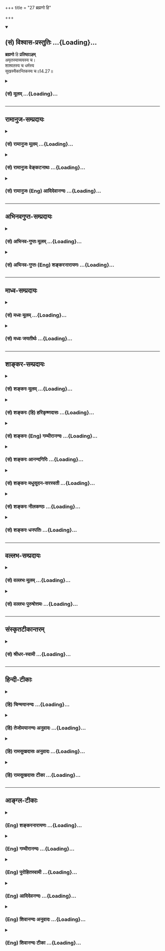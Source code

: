 +++
title = "27 ब्रह्मणो हि"

+++
<div class="js_include" newlevelforh1="2" title="(सं) विश्वास-प्रस्तुतिः" unfilled url="/mahAbhAratam/vyAsaH/shlokashaH/06-bhIShma-parva/03-bhagavad-gItA-parva/saMskRtam/vishvAsa-prastutiH/14_guNa-traya-vibhAga-y/27_brahmaNo_hi.md">
<details open><summary><h2>(सं) विश्वास-प्रस्तुतिः ...{Loading}...</h2></summary>

**ब्रह्मणो** हि **प्रतिष्ठाऽहम्**  
अमृतस्याव्ययस्य च।  
शाश्वतस्य च धर्मस्य  
सुखस्यैकान्तिकस्य च॥14.27॥
</details>
</div>
<div class="js_include collapsed" newlevelforh1="3" title="(सं) मूलम्" unfilled url="/mahAbhAratam/vyAsaH/shlokashaH/06-bhIShma-parva/03-bhagavad-gItA-parva/saMskRtam/mUlam/14_guNa-traya-vibhAga-y/27_brahmaNo_hi.md">
<details><summary><h3>(सं) मूलम् ...{Loading}...</h3></summary>

ब्रह्मणो हि प्रतिष्ठाऽहममृतस्याव्ययस्य च।  
शाश्वतस्य च धर्मस्य सुखस्यैकान्तिकस्य च।।14.27।।
</details>
</div>


_________________
## रामानुज-सम्प्रदायः
<div class="js_include collapsed" newlevelforh1="3" title="(सं) रामानुजः मूलम्" unfilled url="/mahAbhAratam/vyAsaH/shlokashaH/06-bhIShma-parva/03-bhagavad-gItA-parva/saMskRtam/rAmAnujaH/mUlam/14_guNa-traya-vibhAga-y/27_brahmaNo_hi.md">
<details><summary><h3>(सं) रामानुजः मूलम् ...{Loading}...</h3></summary>

।।14.27।।**हि** शब्दो हेतौ यस्माद् **अहम्** अव्यभिचारिभक्तियोगेन सेवितः
**अमृतस्य अव्ययस्य च ब्रह्मणः** **प्रतिष्ठा;** तथा **शाश्वतस्य च
धर्मस्य** अतिशयितनित्यैश्वर्यस्य **ऐकान्तिकस्य सुखस्य च**वासुदेवः सर्वम्
(गीता 8।।9) इत्यादिना निर्दिष्टस्य ज्ञानिनः प्राप्यस्य सुखस्य
इत्यर्थः।। यद्यपि शाश्वतधर्मशब्दः प्रापकवचनः; तथापि पूर्वोत्तरयोः
प्राप्यरूपत्वेन तत्साहचर्याद् अयम् अपि प्राप्यलक्षकः।।  
  
एतद् उक्तं भवति पूर्वत्रदैवी ह्येषा गुणमयी मम माया दुरत्यया।। मामेव ये
प्रपद्यन्ते (गीता 7।।14) इत्यारभ्य गुणात्ययस्य
तत्पूर्वकाक्षरैश्वर्यभगवत्प्राप्तीनां च भगवत्प्रपत्त्येकोपायतायाः
प्रतिपादितत्वात् तदेकान्तभगवत्प्रपत्त्येकोपायो गुणात्ययः
तत्पूर्वकब्रह्मभावः च इति।

</details>
</div>
<div class="js_include collapsed" newlevelforh1="3" title="(सं) रामानुजः वेङ्कटनाथः" unfilled url="/mahAbhAratam/vyAsaH/shlokashaH/06-bhIShma-parva/03-bhagavad-gItA-parva/saMskRtam/rAmAnujaH/venkaTanAthaH/14_guNa-traya-vibhAga-y/27_brahmaNo_hi.md">
<details><summary><h3>(सं) रामानुजः वेङ्कटनाथः ...{Loading}...</h3></summary>

  
  
।।14.27।। एवमपवर्गप्रदानप्रसङ्गे शारीरके यथाफलमत उपपत्तेः
\[ब्र.सू.3।2।38\] इति सामान्यतः सकलफलप्रदत्वं
फलस्यानन्याधीनत्वख्यापनायोपपादितं; तथात्रापि
मध्यमषट्कप्रपञ्चितफलत्रयप्रदातृत्वं
प्रकृतहेतुत्वस्थापनार्थतयाऽनन्तरश्लोकेनोच्यत इत्यभिप्रायेणाहहिशब्दो
हेताविति। नात्र ब्रह्मशब्दः साक्षात्परब्रह्मविषयः;अहं ब्रह्मणः प्रतिष्ठा
इति वैयधिकरण्यादिविरोधात् न च भोक्तृभोग्यनियन्तृरूपेण त्र्यंशस्य ब्रह्मण
ईश्वरांशः पृथुत्वात् प्रतिष्ठेति वाच्यम्; ईश्वरस्यैव ब्रह्मत्वस्थापनात्
नच निर्विकल्पकं रूपं विकल्पितस्य ब्रह्मणः प्रतिष्ठेति वा; प्रत्यगात्मा
परमात्मनः प्रतिष्ठेति वा वाच्यं; श्रुत्यादिवैपरीत्यात्;
तन्मतनिर्मूलनाच्च नापि मूलप्रकृत्यादिविषयः; प्रस्तुतहेतुत्वायोगात्
अतोब्रह्मभूयाय कल्पते \[14।26\] इति जीवस्य फलदशाभावित्वेन निर्दिष्टं
रूपमिह ब्रह्मशब्देनोपचर्यते तादृशस्य रूपस्याहं प्रतिष्ठा।  
  
किमुक्तं भवति मुमुक्षोः परब्रह्मसमानपरिशुद्धस्वरूपप्राप्तौ
शास्त्रोदितेषु सिद्धेषु साद्ध्येषु च पदार्थेषु कः प्रधानहेतुः इति
विमर्शे अहमेव विमर्शविश्रान्तिभूमिरिति। यद्वा प्रतिष्ठाशब्द आधारवाची;
तच्चाधारत्वं एतस्य वा अक्षरस्य प्रशासने गार्गि सूर्याचन्द्रमसौ विधृतौ
तिष्ठतः \[बृ.उ.2।8।9\] इति श्रुत्यनुसारेण नियमनगर्भमितिसा च प्रशासनात्
\[ब्र.सू.1।3।11\] इति सूत्रेणोक्तम्। अतः शुद्धात्मस्वरूपस्यापि
मदेकनिर्वाह्यत्वात् प्रस्तुतं ब्रह्मभूयं मद्भजनैकलभ्यमित्यर्थः।
शाश्वतधर्मशब्देन तत्फललक्षणामाहअतिशयितनित्यैश्वर्यस्येति।
इन्द्रप्रजापतिप्रभृतिभोगापेक्षयाऽतिशयितत्वम्। नित्यत्वं
ह्यतिचिरकालवर्तित्वमात्रमापेक्षिकमिह मन्तव्यम्। वासुदेव
इत्यादि। अयमभिप्रायः -- एकान्तिलभ्यं
सुखमिहैकान्तिसम्बन्धादैकान्तिकमुच्यते -- इति। निर्दिष्टस्येति।
ज्ञानिविशेषणम्। एवमपवर्गेऽप्यैकान्तिकसुखवचनात्पाषाणकल्पादिपक्षाः
परिक्षीणाः। न चइच्छा द्वेषः सुखं दुःखम् \[13।7\] इति गणनात्सुखं सर्वं
क्षेत्रकार्यमिति भ्रमितव्यं;रसं ह्येवायं लब्ध्वानन्दीभवति \[तै.उ.2।7।1\]
इत्यन्यादृशसुखाभिधानात्। अतएव अशरीरं वाव सन्तं न प्रियाप्रिये स्पृशतः
\[छा.उ.8।12।1\] इति श्रुतिरपि दुःखसहचारिसुखनिषेधपरेति मन्तव्यम्।  
  
ननु शाश्वतधर्मशब्देनातिशयितैश्वर्यलक्षणा न युक्ता;
मुख्यार्थबाधाद्यभावात्नारायणः शाश्वतधर्मगोप्ता \[म.भा.12।335।5\]
इत्यादिषु च प्रसिद्धः कार्तयुगधर्मोऽत्र शाश्वतविशेषणेन प्रतीयते तस्य
प्रलयादिषु पाषण्डाद्युपप्लवेषुयदा यदा \[4।7\] इति क्रमेण
परिपालनात्तदेकप्रतिष्ठत्वं च सर्वत्र प्रसिद्धम् तत्राह --
यद्यपीति। ब्रह्मणो हि इत्यस्य प्राप्यरूपत्वमुपपादितम्। सुखस्यैकान्तिकस्य
इत्यस्य तु साक्षाद्भगवदनुभवसुखपरत्वं स्पष्टम्।
अल्पत्वादिदूषितात्मानुभवैश्वर्यसुखव्यवच्छेदाय ह्यैकान्तिकशब्दः।
तदुभयमध्यपाठादग्र्यप्रायन्यायेन प्रागुक्तमैश्वर्यमिह विवक्षितमिति
तत्साधनवाचिना तल्लक्षणा युक्ता। अतएवानेन कार्तयुगधर्मोऽपि न विवक्षितः।
ऐकान्तिकसुखसाधनत्वेन तु पृथक्सोऽनुसन्धातव्य इति।
नन्विहाप्रस्तुतैश्वर्यादिप्रसङ्गः किमर्थः नचान्यदुपक्रम्यान्यन्निगमयितुं
युक्तम्; कथं च तत्प्रतिष्ठारूपत्वस्य प्रकृतहेतुत्वं सिद्धस्य च हेतुभावः
क्व तत्सिद्धिः कथं च गुणात्ययमन्तरेणाव्यभिचरितभगवद्भक्तियोगः तेनैव
तदत्ययेऽन्योन्याश्रयणमित्यादिशङ्कायामाह -- एतदुक्तमिति।
प्रागुक्तसर्वपुरुषार्थस्वाधीनताप्रत्यभिज्ञापनस्य प्रस्तुतस्य
गुणात्ययपूर्वकब्रह्मभूयस्वाधीनतास्थापनं प्रयोजनम्।
अव्यभिचरितभक्तियोगशब्दोऽत्र भक्त्यङ्गभूतं प्रपदनं क्रोडीकरोतीति
पूर्वोत्तरैकार्थ्यमिति भावः।  
  
इति श्रीकवितार्किकसिंहस्य सर्वतन्त्रस्वतन्त्रस्य श्रीमद्वेङ्कटनाथस्य
वेदान्ताचार्यस्य कृतिषु श्रीमद्भगवद्रामानुजप्रणीतश्रीमद्गीताभाष्यटीकायां
तात्पर्यचन्द्रिकायां चतुर्दशोऽध्यायः।।14।। ,

</details>
</div>
<div class="js_include collapsed" newlevelforh1="3" title="(सं) रामानुजः (Eng) आदिदेवानन्दः" unfilled url="/mahAbhAratam/vyAsaH/shlokashaH/06-bhIShma-parva/03-bhagavad-gItA-parva/saMskRtam/rAmAnujaH/english/AdidevAnandaH/14_guNa-traya-vibhAga-y/27_brahmaNo_hi.md">
<details><summary><h3>(सं) रामानुजः (Eng) आदिदेवानन्दः ...{Loading}...</h3></summary>

14.27 The term 'hi' (for) denotes cause. I, who am to be served by unswerving Bhakti Yoga, am 'the ground of the individual self, immortal and immutable, and also of eternal Dharma,' namely, surpassing eternal prosperity and also perfect felicity, i.e., of the felicity attained by the Jnanin stated in texts such as 'Realising that Vasudeva is all'
(7.19). I, being of such nature, devotion to Me helps the Jiva to transcend the Gunas. Although the expression 'eternal Dharma' is indicative of the conduct to be observed, in the given context, it means the goal to be attained; for, what follows and what precedes it, denote the goal and not conduct. The purport is this: It has been stated that seeking refuge with the Lord is the only means for transcending the Gunas and the attainment of self-realisation, prosperity and the Supreme Being in the earlier text beginning with, 'For this divine Maya of Mine consisting of the three Gunas is hard to break through, except for those who take refuge in Me alone ৷৷.' (7.14). Thus, seeking surrender to the Lord with one-pointed mind is the only means for transcending the Gunas and for the attainment of the state of brahman through that. \[Here Prapatti, surrender to the Lord, is mentioned as a limb of unswerving Bhakti Yoga according to some interpreters. This is however a disputable point, as some maintain that Prapatti is in itself an independent path\].

</details>
</div>


_________________
## अभिनवगुप्त-सम्प्रदायः
<div class="js_include collapsed" newlevelforh1="3" title="(सं) अभिनव-गुप्तः मूलम्" unfilled url="/mahAbhAratam/vyAsaH/shlokashaH/06-bhIShma-parva/03-bhagavad-gItA-parva/saMskRtam/abhinava-guptaH/mUlam/14_guNa-traya-vibhAga-y/27_brahmaNo_hi.md">
<details><summary><h3>(सं) अभिनव-गुप्तः मूलम् ...{Loading}...</h3></summary>

।।14.27।। ब्रह्मण इति। अहमेव हि ब्रह्मणः प्रतिष्ठा। मयि सेव्यमाने ब्रह्म
भवति अन्यथा जडरूपतया ब्रह्म,उपास्यमानं मोक्षमपि सौषुप्तादविशिष्टमेव
प्रापयेत् इति।  
  

</details>
</div>
<div class="js_include collapsed" newlevelforh1="3" title="(सं) अभिनव-गुप्तः (Eng) शङ्करनारायणः" unfilled url="/mahAbhAratam/vyAsaH/shlokashaH/06-bhIShma-parva/03-bhagavad-gItA-parva/saMskRtam/abhinava-guptaH/english/shankaranArAyaNaH/14_guNa-traya-vibhAga-y/27_brahmaNo_hi.md">
<details><summary><h3>(सं) अभिनव-गुप्तः (Eng) शङ्करनारायणः ...{Loading}...</h3></summary>

14.27 Brahmanah etc. It is 'I' who is the support of the Brhaman.
\[For\], one becomes the \[very\] Brahman, if 'I' is served \[by him\].
Otherwise if the Brahman is contemplated on - because Its nature is like
that of the insentient (i.e., simply a being)-then it leads him (the
seeker) to an emancipation which would simply be undistinguished from
the deep sleep stage.

</details>
</div>


_________________
## माध्व-सम्प्रदायः
<div class="js_include collapsed" newlevelforh1="3" title="(सं) मध्वः मूलम्" unfilled url="/mahAbhAratam/vyAsaH/shlokashaH/06-bhIShma-parva/03-bhagavad-gItA-parva/saMskRtam/madhvaH/mUlam/14_guNa-traya-vibhAga-y/27_brahmaNo_hi.md">
<details><summary><h3>(सं) मध्वः मूलम् ...{Loading}...</h3></summary>

।।14.27।। ब्रह्मण इति। ब्रह्मणो मायायाः।

</details>
</div>
<div class="js_include collapsed" newlevelforh1="3" title="(सं) मध्वः जयतीर्थः" unfilled url="/mahAbhAratam/vyAsaH/shlokashaH/06-bhIShma-parva/03-bhagavad-gItA-parva/saMskRtam/madhvaH/jayatIrthaH/14_guNa-traya-vibhAga-y/27_brahmaNo_hi.md">
<details><summary><h3>(सं) मध्वः जयतीर्थः ...{Loading}...</h3></summary>

।।14.27।। ब्रह्मणो हि इत्येतत्परब्रह्मणो हि इति व्याचक्षते (शां.) तदसत्;
प्रतिष्ठाऽहमिति वचनात्। उपचारोऽसाविति चेत्; न मुख्ये सम्भवति
तदुपादानायोगादिति भावेनाह -- **ब्रह्मण** इति। मायेति प्रकृता
महालक्ष्मीः।

</details>
</div>


_________________
## शाङ्कर-सम्प्रदायः
<div class="js_include collapsed" newlevelforh1="3" title="(सं) शङ्करः मूलम्" unfilled url="/mahAbhAratam/vyAsaH/shlokashaH/06-bhIShma-parva/03-bhagavad-gItA-parva/saMskRtam/shankaraH/mUlam/14_guNa-traya-vibhAga-y/27_brahmaNo_hi.md">
<details><summary><h3>(सं) शङ्करः मूलम् ...{Loading}...</h3></summary>

।।14.27।। --,**ब्रह्मणः** परमात्मनः हि यस्मात् **प्रतिष्ठा अहं**
प्रतितिष्ठति अस्मिन् इति प्रतिष्ठा अहं प्रत्यगात्मा। कीदृशस्य ब्रह्मणः
**अमृतस्य**,अविनाशिनः **अव्ययस्य** अविकारिणः **शाश्वतस्य च** नित्यस्य
**धर्मस्य** धर्मज्ञानस्य ज्ञानयोगधर्मप्राप्यस्य **सुखस्य** आनन्दरूपस्य
**ऐकान्तिकस्य** अव्यभिचारिणः अमृतादिस्वभावस्य परमानन्दरूपस्य परमात्मनः
प्रत्यगात्मा प्रतिष्ठा; सम्यग्ज्ञानेन परमात्मतया निश्चीयते। तदेतत्
ब्रह्मभूयाय कल्पते (गीता 14।26) इति उक्तम्। यया च ईश्वरशक्त्या
भक्तानुग्रहादिप्रयोजनाय ब्रह्म प्रतिष्ठते प्रवर्तते; सा शक्तिः ब्रह्मैव
अहम्; शक्तिशक्तिमतोः अनन्यत्वात् इत्यभिप्रायः। अथवा;
ब्रह्मशब्दवाच्यत्वात् सविकल्पकं ब्रह्म। तस्य ब्रह्मणो निर्विकल्पकः अहमेव
नान्यः प्रतिष्ठा आश्रयः। किंविशिष्टस्य अमृतस्य अमरणधर्मकस्य अव्ययस्य
व्ययरहितस्य। किं च; शाश्वतस्य च नित्यस्य धर्मस्य ज्ञाननिष्ठालक्षणस्य
सुखस्य तज्जनितस्य ऐकान्तिकस्य एकान्तनियतस्य च; प्रतिष्ठा अहम् इति
वर्तते।। इति श्रीमत्परमहंसपरिव्राजकाचार्यस्य
श्रीगोविन्दभगवत्पूज्यपादशिष्यस्य,श्रीमच्छंकरभगवतः कृतौ
श्रीमद्भगवद्गीताभाष्ये  
  
चतुर्दशोऽध्यायः।।

</details>
</div>
<div class="js_include collapsed" newlevelforh1="3" title="(सं) शङ्करः (हि) हरिकृष्णदासः" unfilled url="/mahAbhAratam/vyAsaH/shlokashaH/06-bhIShma-parva/03-bhagavad-gItA-parva/saMskRtam/shankaraH/hindI/harikRShNadAsaH/14_guNa-traya-vibhAga-y/27_brahmaNo_hi.md">
<details><summary><h3>(सं) शङ्करः (हि) हरिकृष्णदासः ...{Loading}...</h3></summary>

।।14.27।। ऐसा क्यों होता है सो बतलाते हैं --, क्योंकि ब्रह्म --
परमात्माकी प्रतिष्ठा मैं हूँ। जिसमें प्रतिष्ठित हो वह प्रतिष्ठा है; इस
व्युत्पत्तिके अनुसार मैं अन्तरात्मा ( ब्रह्मकी ) प्रतिष्ठा हूँ। कैसे
ब्रह्मकी ( सो कहते हैं -- ) जो अमृत -- अविनाशी; अव्यय -- निर्विकार;
शाश्वत -- नित्य; धर्मस्वरूप -- ज्ञानयोगरूप धर्मद्वारा प्राप्तव्य और
ऐकान्तिक सुखस्वरूप अर्थात् व्यभिचाररहित आनन्दमय है उस ब्रह्मकी मैं
प्रतिष्ठा हूँ। अमृत आदि स्वभाववाले परमात्माकी प्रतिष्ठा अन्तरात्मा ही है
क्योंकि यथार्थ ज्ञानसे वही परमात्मारूपसे निश्चित होता है। यही बात
ब्रह्मभूयाय कल्पते इस पदसे कही गयी है। अभिप्राय यह है कि जिस ईश्वरीय
शक्तिसे भक्तोंपर अनुग्रह आदि करनेके लिये ब्रह्म प्रवर्तित होता है; वह
शक्ति; मैं ब्रह्म ही हूँ क्योंकि शक्ति और शक्तिमान्में भेद नहीं होता।
अथवा ( ऐसा समझना चाहिये कि ) ब्रह्मशब्दका वाच्य होनेके कारण यहाँ सगुण
ब्रह्मका ग्रहण है; उस सगुण ब्रह्मका मैं निर्विकल्प -- निर्गुण ब्रह्म ही
प्रतिष्ठा -- आश्रय हूँ; दूसरा कोई नहीं। किन विशेषणोंसे युक्त सगुण
ब्रह्मका जो अमृत अर्थात् मरणधर्मसे रहित है और अविनाशी अर्थात् क्षय
होनेसे रहित है; उसका। तथा ज्ञाननिष्ठारूप शाश्वतनित्य धर्मका और उससे
होनेवाले ऐकान्तिक एकमात्र निश्चित परम आनन्दका भी; मैं ही आश्रय हूँ। अहं
प्रतिष्ठा यह पद यहाँ अनुवृत्तिसे लिया गया है।

</details>
</div>
<div class="js_include collapsed" newlevelforh1="3" title="(सं) शङ्करः (Eng) गम्भीरानन्दः" unfilled url="/mahAbhAratam/vyAsaH/shlokashaH/06-bhIShma-parva/03-bhagavad-gItA-parva/saMskRtam/shankaraH/english/gambhIrAnandaH/14_guNa-traya-vibhAga-y/27_brahmaNo_hi.md">
<details><summary><h3>(सं) शङ्करः (Eng) गम्भीरानन्दः ...{Loading}...</h3></summary>

14.27 Hi, for; aham, I, the inmost Self; am the pratistha brahmanah,
Abode-that in which something abides is pratistha-of Brahman which is
the supreme Self. Of Brahman of what kind; Amrtasya, of that which is
indestructible; avyayasya, of that which is immutable; and sasvatasya,
of that which is eternal; dharmasya, of that which is the Dharma,
realizable through the Yoga of Jnana which is called dharma (virtue);
and aikantikasya sukhasya, of that which is the absolute, unfailing
Bliss by nature. Since the inmost Self is the abode of the supreme
Self-which by nature is immortal etc.-, therefore, through perfect
Knowledge it (the former) is realized with certainty to be the supreme
Self. This has been stated in, 'he alifies for becoming Brahman'. The
purport is this: Indeed, that power of God through which Brahman sets
out, comes forth, for the purpose of favouring the devotees, etc., that
power which is Brahman Itself, am I. For, a power and the possesser of
that power are non-different. Or, brahman means the conditioned Brahman,
since It (too,) is referred to by that word. 'Of that Brahman, I Myself,
the unconditioned Brahman-and none else-am the Abode.' (The abode of
Brahman) of what alities; Of that which is immortal; of that which has
the ality of deathlessness; of that which is immutable; so also, of that
which is the eternal; which is the dharma having the characteristics of
steadfastness in Knowledge; of that which is the absolute, unestionably
certain Bliss born of that (steadfastness);-'I am the Abode' is
understood.

</details>
</div>
<div class="js_include collapsed" newlevelforh1="3" title="(सं) शङ्करः आनन्दगिरिः" unfilled url="/mahAbhAratam/vyAsaH/shlokashaH/06-bhIShma-parva/03-bhagavad-gItA-parva/saMskRtam/shankaraH/AnandagiriH/14_guNa-traya-vibhAga-y/27_brahmaNo_hi.md">
<details><summary><h3>(सं) शङ्करः आनन्दगिरिः ...{Loading}...</h3></summary>

।।14.27।। विद्वान् ब्रह्मैवेत्यत्र हेतुं पृच्छति -- **कुत इति।**
तत्रोत्तरमाह -- **उच्यत इति।** ब्रह्मशब्दस्यासति बाधके
मुख्यार्थग्रहणमभिप्रेत्याह -- **परमात्मन इति।** तं प्रति प्रत्यगात्मनो
यत्प्रतिष्ठात्वं तदुपपादयति -- **प्रतितिष्ठतीति।** यद्ब्रह्म
प्रत्यगात्मनि प्रतितिष्ठति तत्किंविशेषणमित्यपेक्षायामुक्तम् --
**अमृतस्येत्यादि।** तत्रामृतशब्देनाव्ययशब्दस्य पुनरुक्तिं परिहरति --
**अविकारिण इति।** नित्यत्वमपक्षयराहित्यं तेन पूर्वाभ्यामपौनरुक्त्यम्।
प्रसिद्धार्थस्य धर्मशब्दस्य ब्रह्मण्यनुपपत्तिमाशङ्क्याह -- **ज्ञानेति।**
अर्थेन्द्रियसंबन्धोत्थं सुखं व्यावर्तयितुमैकान्तिकस्येत्युक्तम्।
अक्षरार्थमुक्त्वा वाक्यार्थमाह -- **अमृतादीति।** प्रतिष्ठा यस्मादिति
पूर्वेण संबन्धः। तस्मात्प्रत्यगात्मा परमात्मतया निश्चीयते
सम्यग्ज्ञानेनेति योजना। अस्य श्लोकस्य पूर्वश्लोकेनैकवाक्यतामाह --
**तदेतदिति।** विवक्षितं वाक्यार्थं प्रपञ्चयति -- **ययेति।** सा
शक्तिर्ब्रह्मैवेति कथं सामानाधिकरण्यं तत्राह -- **शक्तीति।**
व्याख्यानान्तरमाह -- **अथवेति।** विशेषणानि पूर्ववदपौनरुक्त्यानि
नेतव्यानि। तदनेनाध्यायेन क्षेत्रक्षेत्रज्ञसंयोगस्य संसारकारणत्वं
पञ्चप्रश्ननिरूपणद्वारेण च सम्यग्ज्ञानस्य
सकलसंसारनिवर्तकत्वमित्येतदुपपादयता मुमुक्षोर्यत्नसाध्यं गुणैरचाल्यत्वादि
मुक्तस्यायत्नसिद्धं लक्षणमिति निर्धारितम्।  
  
इति
श्रीमत्परमहंसपरिव्राजकाचार्यश्रीमच्छुद्धानन्दपूज्यपादशिष्यानन्दगिरिकृतौचतुर्दशोऽध्यायः।।14।।

</details>
</div>
<div class="js_include collapsed" newlevelforh1="3" title="(सं) शङ्करः मधुसूदन-सरस्वती" unfilled url="/mahAbhAratam/vyAsaH/shlokashaH/06-bhIShma-parva/03-bhagavad-gItA-parva/saMskRtam/shankaraH/madhusUdana-sarasvatI/14_guNa-traya-vibhAga-y/27_brahmaNo_hi.md">
<details><summary><h3>(सं) शङ्करः मधुसूदन-सरस्वती ...{Loading}...</h3></summary>

।।14.27।। अत्र हेतुमाह -- ब्रह्मणस्तत्पदवाच्यस्य सोपाधिकस्य
जगदुत्पत्तिस्थितिलयहेतोः प्रतिष्ठा पारमार्थिकं निर्विकल्पकं
सच्चिदानन्दात्मकं निरुपाधिकं तत्पदलक्ष्यमहं निर्विकल्पको वासुदेवः
प्रतितिष्ठत्यत्रेति प्रतिष्ठा कल्पितरूपरहितमकल्पितं रूपमतो यो
मामनुपाधिकं ब्रह्म सेवते स ब्रह्मभूयाय कल्पत इति युक्तमेव। कीदृशस्य
ब्रह्मणः प्रतिष्ठाहमित्याकाङ्क्षायां विशेषणानि। अमृतस्य विनाशरहितस्य
अव्ययस्य विपरिणामरहितस्य च शाश्वतस्यापक्षयरहितस्य च धर्मस्य
ज्ञाननिष्ठालक्षणधर्मप्राप्यस्य सुखस्य परमानन्दरूपस्य। सुखस्य
विषयेन्द्रियसंयोगजत्वं वारयति -- ऐकान्तिकस्याव्यभिचारिणः सर्वस्मिन्देशे
काले च विद्यमानस्य। ऐकान्तिकसुखरूपस्येत्यर्थः। एतादृशस्य ब्रह्मणो
यस्मादहं वास्तवं स्वरूपं तस्मान्मद्भक्तः संसारान्मुच्यत इति भावः।
तथाचोक्तं ब्रह्मणा भगवन्तं श्रीकृष्णंप्रतिएकस्त्वमात्मा पुरुषः पुराणः
सत्यः स्वयंज्योतिरनन्त आद्यः। नित्योऽक्षरोजस्रसुखो निरञ्जनः पूर्णोऽद्वयो
मुक्त उपाधितोऽमृतः इति. सर्वोपाधिशून्य आत्मा ब्रह्म त्वमित्यर्थः।
शुकेनापि स्तुतिमन्तरेणैवोक्तंसर्वेषामेव वस्तूनां भावार्थो भवति स्थितः।
तस्यापि भगवान्कृष्णाः किमतद्वस्तु रूप्यताम् इति। सर्वेषामेव
कार्यवस्तूनां भावार्थः सत्तारूपः परमार्थो भवति कार्याकारेण जायमाने
सोपाधिके ब्रह्मणि स्थितः कारणसत्तातिरिक्तायाः कार्यसत्ताया अनभ्युपगमात्।
तस्यापि भवतः कारणस्य सोपाधिकस्य ब्रह्मणो भावार्थः सत्तारूपोऽर्थो
भगवान्कृष्णः सोपाधिकस्य निरुपाधिके कल्पितत्वात्; कल्पितस्य
चाधिष्ठानानतिरेकाद्भगवतः कृष्णस्य च सर्वकल्पनाधिष्ठानत्वेन
परमार्थसत्यनिरुपाधिब्रह्मरूपत्वात्। अतः किमतद्वस्तु
तस्माच्छ्रीकृष्णादन्यद्वस्तु पारमार्थिकं किं निरूप्यताम्। तदेवैकं
पारमार्थिकं नान्यत्किमपीत्यर्थः। तदेतदिहाप्युक्तं ब्रह्मणो हि
प्रतिष्ठाहमिति। अथवा त्वद्भक्तस्त्वद्भावमाप्नोतु नाम कथं नु ब्रह्मभावाय
कल्पते। ब्रह्मणः सकाशात्तवान्यत्वादित्याशङ्क्याह -- ब्रह्मणः परमात्मनः
प्रतिष्ठा पर्याप्तिरहमेव नतु मद्भिन्नं ब्रह्मेत्यर्थः।
तथामृतस्यामृतत्वस्य मोक्षस्य चाव्ययस्य सर्वथानुच्छेद्यस्य च
प्रतिष्ठाहमेव। मय्येव मोक्षः पर्यवसितो मत्प्राप्तिरेव मोक्ष इत्यर्थः।
तथा शाश्वतस्य नित्यमोक्षफलस्य धर्मस्य ज्ञाननिष्ठालक्षणस्य च
पर्याप्तिरहमेव। ज्ञाननिष्ठालक्षणस्य पर्याप्तिरेव मोक्ष इत्यर्थः।
ज्ञाननिष्ठालक्षणो धर्मो मय्येव पर्यवसितो न तेन मद्भिन्नं
किंचित्प्राप्यमित्यर्थः। तथैकान्तिकस्य सुखस्य च पर्याप्तिरहमेव
परमानन्दरूपत्वान्न मद्भिन्नं किंचित्सुखं प्राप्यमस्तीत्यर्थः।
तस्माद्युक्तमेवोक्तं मद्भक्तो ब्रह्मभूयाय कल्पत इति। पराकृतनमद्बन्धं परं
ब्रह्म नराकृति। सौन्दर्यसारसर्वस्वं वन्दे नन्दात्मजं महः।।

</details>
</div>
<div class="js_include collapsed" newlevelforh1="3" title="(सं) शङ्करः नीलकण्ठः" unfilled url="/mahAbhAratam/vyAsaH/shlokashaH/06-bhIShma-parva/03-bhagavad-gItA-parva/saMskRtam/shankaraH/nIlakaNThaH/14_guNa-traya-vibhAga-y/27_brahmaNo_hi.md">
<details><summary><h3>(सं) शङ्करः नीलकण्ठः ...{Loading}...</h3></summary>

।।14.27।। विषयप्रदर्शनद्वारा विचारणाख्यां द्वितीयां भूमिमाह -- **ब्रह्मणो
हीति।** ब्रह्मणो वेदस्य प्रतिष्ठा तात्पर्येण पर्यवसानस्थानमहमेव। अमृतस्य
कर्मब्रह्मोभयदर्शनद्वाराऽमृतसाधनस्य। अव्ययस्य
अनादित्वादनन्तत्वाच्चापौरुषेयत्वेनाप्रामाण्यशङ्काकलङ्कशून्यस्य।
स्वतःप्रमाणभूतस्येत्यर्थः। एतेनोपक्रमोपसंहारादिपर्यालोचनया
वेदाविरुद्धतर्कोपकरणया कृत्स्नस्य वेदस्य तात्पर्यं मद्दर्शनकामेन
निर्णेतव्यमिति विचारणाख्या द्वितीया भूमिरुक्ता। हेतुफलोपदर्शनमुखेन
शुभेच्छाख्यां प्रथमां भूमिमाह -- शाश्वतस्येति। काम्यधर्मवत्फलदानेन
नाशाभावात् भगवत्यर्पितो नित्यो धर्मः शाश्वतः। विविदिषादिपारम्पर्येण
मोक्षाख्यशाश्वतफलहेतुत्वात्। शाश्वतस्य च धर्मस्य प्रतिष्ठा परमं प्राप्यं
फलमहमेव। तथा ऐकान्तिकं विषयसङ्गजन्यसुखव्यभिचारि स्वरूपभूतं मोक्षसुखं
तस्यापि प्रतिष्ठा पराकाष्ठा अहमेव। एवं निष्कामधर्मेण
विशुद्धचित्तस्यैकान्तिकसुखेच्छा भवति सेयं शुभेच्छाख्या प्रथमा भूमिः।
अत्र परां परां भूमिमारोढुमशक्तस्य पूर्वा पूर्वा भूमिरुपदिश्यते। यथा
ध्यानेनात्मनि पश्यन्तीत्यत्र निदिध्यासनाशक्तस्य साङ्ख्यनामा
विचारस्तत्राप्यशक्तस्य कर्मयोग उपदिश्यते तद्वत्।

</details>
</div>
<div class="js_include collapsed" newlevelforh1="3" title="(सं) शङ्करः धनपतिः" unfilled url="/mahAbhAratam/vyAsaH/shlokashaH/06-bhIShma-parva/03-bhagavad-gItA-parva/saMskRtam/shankaraH/dhanapatiH/14_guNa-traya-vibhAga-y/27_brahmaNo_hi.md">
<details><summary><h3>(सं) शङ्करः धनपतिः ...{Loading}...</h3></summary>

।।14.27।। योऽव्यभिचारेण भक्तियोगेन मां सेवते स गुणान्समतीत्य ब्रह्मभूयाय
कल्पत इत्यत्र हेतुमाह -- ब्रह्मणो हीति। हि यस्माद्ब्रह्मणः परमात्मनोऽहं
प्रत्यगात्मा प्रतिष्ठा प्रतितिष्ठत्यस्मिन्नति प्रतिष्ठा यत् ब्रह्म
प्रत्यगात्मनि प्रतितिष्ठति। तद्विशिनष्टि। अमृतस्याविनाशिनः
अव्ययस्याविकारिणः। शाश्वतस्य नित्यस्यापक्षयरहितस्य। तेन न पौनरुक्त्यम्।
धर्मस्य,धर्मज्ञानस्येत्यर्थः। सुखस्य
ज्ञानयोगधर्मप्राप्यस्यानन्दरुपस्येन्द्रियसंबन्धोत्थं सुखं
व्यावर्थयितुमाह। एकान्तिस्याव्यभिचारिणः। अमृतादिस्वभावस्य परमात्मनः
प्रत्यगात्मा प्रतिष्ठा यस्मात्तस्मात्सभ्यग्ज्ञानेन स परमात्मेति
निश्चीयते तदेतब्रह्म भूयाय कल्पते इत्युक्तं। यया चेश्वरशक्त्या
भक्तानुग्रहादिप्रयोजनाय ब्रह्म प्रवर्तते सा शक्तिः ब्रह्मैवाहं
शक्तिशक्तिमतोरभेदादित्यभिप्रायः। यद्वा ब्रह्मशब्दवाच्यत्वात्सविकल्पकं
ब्रह्म ब्रह्मशब्देनाभिधीयते तस्य ब्रह्मणे निर्विकल्पोऽहमवाच्यः
प्रतिष्ठाश्रयः। सविकल्पकं ब्रह्म विशिनष्टि। अमृतस्य
मरणधर्मरहितस्याव्ययस्य व्ययरहितस्य किंच शाश्वतस्यच नित्यस्य धर्मस्य
ज्ञाननिष्ठालक्षणस्य सुखस्य च जनितस्यैकान्तिस्यैकान्तनियतस्य च
प्रतिष्ठाहं इति वर्तते। अतो मत्सेवया युक्तैव ब्रह्मभावप्राप्तिरित्यर्थः।
हि यस्माद्ब्रह्मणोऽहं प्रतिष्ठा प्रतिमास्थानिभूतं यथा घनीभूतप्रकाश एव
सूर्यमण्डलं तद्वदित्यर्थः। तथाव्यस्यामृतस्य नित्यस्य मोक्षस्य
नित्यमुक्त्वात्। तथा तत्साधनस्य शाश्वतस्य च धर्मस्य
शुद्धसत्त्वात्मकत्वात्। तथैकान्तिकस्य सुखस्य च प्रतिष्ठाहं
परमानन्दरुपत्वात् इत्यपरे। तथा तत्साधनस्य शाश्वतस्य च धर्मस्य
शुद्धसत्त्वात्मकत्वात्। तथैकान्तिकस्य सुखस्य च प्रतिष्ठाहं
परमानन्दरुपत्वात् इत्यपरे। त्वद्भक्तस्त्वद्भावमाप्नोतुनाम कथंतु
ब्रह्मभावाय कल्पते ब्रह्मणः सकाशात्तवान्यत्वादिति तत्राह। ब्राह्मणः
परमात्मनः प्रतिष्ठा पर्याप्तिरहमेव नतु मद्भिन्नं ब्रह्मेत्यर्थः।
तथामृतस्याव्ययस्य प्रतिष्ठाहमेव मय्येव मोक्षः पर्यवसितः। मत्प्राप्तिरेव
मोक्ष इत्यर्थः। तथा शाश्वतस्य नित्यस्य मोक्षफलस्य धर्मस्य
ज्ञाननिष्ठालक्षणस्य च पर्याप्तिरहमेव। ज्ञाननिष्ठालक्षणो धर्मो मय्येव
पर्यवसितस्ततो न तेन मद्भिन्नं किंचित्प्राप्यमित्यर्थः। तथामृतस्याव्ययस्य
प्रतिष्ठाहमेव मय्येव मोक्षः पर्यवसितः। मत्प्राप्तिरेव मोक्ष इत्यर्थः।
तथा शाश्वतस्य नित्यस्य मोक्षफलस्य धर्मस्य ज्ञाननिष्ठालक्षणस्य च
पर्याप्तिरहमेव। ज्ञाननिष्ठालक्षणो धर्मो मय्येव पर्यवसितस्ततो न तेन
मद्भिन्नं नित्यस्य मोक्षफलस्य ध्मस्य ज्ञाननिष्ठालक्षणस्य च
पर्याप्तिरहमेव। ज्ञाननिष्ठालक्षणो धर्मो मय्येव पर्यवसितस्ततो न तेन
मद्भिन्नं किंचित्प्राप्यमित्यर्थः। तथा ऐसान्तिकस्य सुखस्य च
पर्याप्तिरहमेव परमानन्दत्वात्। न मद्भिन्नं किंचित्सुखं
प्राप्यमस्तीत्यर्थः। इति केचित्। अन्ये तु वासिष्ठोक्तं ज्ञानभूमिसप्तकं
प्रखाशमित्यादिश्लोकैर्दर्शयन्ति। तथाहिज्ञानभूमिः शुभेच्छाख्या प्रथमा
समुदाहृता। विचारणा द्वितीया तु तृतीया तनुमानसा। सत्त्वपात्तिश्चतुर्थी
स्यात्ततो संसक्तिनामिका। पदार्थाभाविनी षष्ठी सप्तमी तुर्यगा स्मृता इति।
तत्र यथोक्तसाधनसंपन्मुमुक्षुता प्रथमा; श्रवणगननविचारात्मिका द्वितीया;
निदिध्यासनरुपा तृतीया; एताः साधनभूमयः। ब्रह्मसाक्षात्काररुपा चतुर्थी
फलभूता। अस्यां योगी कृतार्थोऽपि जीवन्मुक्तिसुखं पुष्कलं नानुभवति।
परास्तिन्नो जीवन्मुक्तेरवान्तरभेदाः। तत्रापि पञ्चम्यामसंसक्तिनामिकायां
स्थितो योगी ब्रह्मविद्वरः स्वयमेवोत्तिष्ठते। षष्ठ्यां पदार्थाभाविन्यां
स्थितो ब्रह्मविद्वरीयान् परप्रयत्नेन व्युत्तिष्ठते। सप्तम्यां तुर्यगायां
ब्रह्मविद्वरिष्ठः न स्वतः परतो वा व्युत्तिष्ठति। तत्र
नित्यसमाधिर्स्थोत्यभूमिगः प्रकाशमिति श्लोकेनोक्तः। उदासीन
इत्यनेनोपान्त्यभूमिगः समदुःखसुखः इति पञ्चम्यां स्थितो मानापमानयोरिति
चतुर्थ्यां मां चेति तृतीयायां स्थितो योगी उक्तः।
विषयप्रदर्शनद्वाराऽमृतसाधनस्याव्ययस्यानादित्वादनन्तत्वाच्चपौरुषेत्वेनाप्रामाण्यशङ्काकलङ्कशून्यस्य
स्वतःप्रमाणभूतस्येत्यर्थः। एतेनोपक्रमोपसंहारदितात्पर्यालोचनया
वेदाविरुद्धतर्कोपकरणया कृत्स्त्रस्य वेदस्य तात्पर्यप्रदर्शनकामेन
निर्णेतव्यमिति विचारणाख्या द्वितीया भूमिरुक्ता। हेतुफलोपदर्शनमुखेन
शुभेच्छाख्यां प्रथमां भूमिमाह -- शाश्वतस्येति। काम्यधर्मवत्फलदानेन
नाशाभावात्। भगवत्यर्पितो नित्यो धर्मः शाश्वतः। विवितषादिपारंपर्येण
मोक्षाख्यशास्वतफलत्वात्। तस्य च प्रतिष्ठा परमं प्राप्यमहमेव। तथा
सुखस्यैकान्तिकस्य मोक्षसुखस्य च प्रतिष्ठा अहमेव। सेयं प्रथमा भूमिरुक्ता।
अत्र परां परां भूमिमारोढुमशक्तस्य पूर्वो पूर्वा भूमिरुपदिश्यते इति
तदेतद्यत्किंचित्कल्पनं सर्वज्ञानां मार्गप्रदर्शकानामाचार्याणां न शोभतेऽत
एतदनुक्त्या तेषां न्यूनता नापादनीया। तदनेन चतुर्दशाध्यायेन
सर्वमुत्पद्यमानं क्षेत्रक्षेत्रज्ञसंयोगाद्यथोत्पद्यते यस्मिन्गुणे च यथा
सङ्ग ये वा गुणाः यथा वा बध्नन्ति गणेभ्यश्च मोक्षणं यथा स्यात् मुक्तस्य च
यल्लक्षणं तत्सर्वं प्रतिपादयता तत्त्ववित्प्राप्तयं प्रत्यगभिन्नं ब्रह्म
प्रदर्शितम्। इति श्रीमत्परमहंस0 श्रीगीताभाष्योत्कर्षदीपिकायां
चतुर्दशोऽध्यायः।।14।।

</details>
</div>


_________________
## वल्लभ-सम्प्रदायः
<div class="js_include collapsed" newlevelforh1="3" title="(सं) वल्लभः मूलम्" unfilled url="/mahAbhAratam/vyAsaH/shlokashaH/06-bhIShma-parva/03-bhagavad-gItA-parva/saMskRtam/vallabhaH/mUlam/14_guNa-traya-vibhAga-y/27_brahmaNo_hi.md">
<details><summary><h3>(सं) वल्लभः मूलम् ...{Loading}...</h3></summary>

।।14.27।। ब्रह्मभूयाय \[14।26\] इत्यादौ तत्र तत्र च निर्दिष्टानां
ब्रह्मामृतधर्मसुखानां सर्वेषामभिन्न आश्रयोऽहमेवेत्याशयेन स्वस्य परत्वमाह
-- ब्रह्मणो हीति। अक्षरस्य द्युभ्वाद्यायतनस्य ब्रह्मणोऽहं प्रतिष्ठा
मूलस्थानं; तद्येन प्रतिष्ठितं वा सोऽहं ऐश्वर्यधामत्वात्तस्येत्यर्थः।
अमृतस्य मोक्षस्य ब्रह्मानन्दस्याव्ययस्य च प्रतिष्ठाऽहं; तथा शाश्वतस्य
सनातनस्य भगवद्धर्मस्य मोक्षार्थस्य तथैकान्तिकस्य
भजनानन्दस्यागणितस्वरूपस्य क्षराक्षरातीतमत्स्वरूपात्मकस्याहमभिन्न आश्रयः;
प्रतिष्ठा; तत्तत्पदैरहमेव तत्तदधिकारिणां तत्तद्भावनाविषयो वाच्यप्राप्य
इत्यर्थः। एवं साङ्ख्यविवृतं स्वतात्पर्यवृत्त्येति ज्ञेयम्।

</details>
</div>
<div class="js_include collapsed" newlevelforh1="3" title="(सं) वल्लभः पुरुषोत्तमः" unfilled url="/mahAbhAratam/vyAsaH/shlokashaH/06-bhIShma-parva/03-bhagavad-gItA-parva/saMskRtam/vallabhaH/puruShottamaH/14_guNa-traya-vibhAga-y/27_brahmaNo_hi.md">
<details><summary><h3>(सं) वल्लभः पुरुषोत्तमः ...{Loading}...</h3></summary>

  
  
।।14.27।। ब्रह्मशब्दस्याऽक्षरवाचकत्वे तद्भावे धर्मात्मकभाव एव भविष्यति; न
मुख्यभाव इत्यत आह -- ब्रह्मण इति। हीति निश्चयेन यस्माद्धेतोः ब्रह्मणः
अक्षरात्मकस्यापि प्रतिष्ठा स्थितिरूपोऽहमेव; अमृतस्य मोक्षस्य; अव्ययस्य
नित्यात्मकवैकुण्ठस्यापि; शाश्वतस्य नित्यरूपस्य; शास्त्रीयभक्त्यादिरूपस्य
धर्मस्य च। च पुनः। तथा एकान्तिकस्य रक्षात्मकस्य भावादिरूपस्य सुखस्याऽहं
प्रतिष्ठा; मूलमित्यर्थः। अतएवमेतैरुत्पन्नो भावो मदात्मक एवेति भावः। एवं
चतुर्दशेऽध्याये गुणानां स्वस्वरूपताम्।  
  
द्विरूपतां च क्रीडार्थं प्रोक्तवानर्जुनं हरिः।।

</details>
</div>


_________________
## संस्कृतटीकान्तरम्
<div class="js_include collapsed" newlevelforh1="3" title="(सं) श्रीधर-स्वामी" unfilled url="/mahAbhAratam/vyAsaH/shlokashaH/06-bhIShma-parva/03-bhagavad-gItA-parva/saMskRtam/shrIdhara-svAmI/14_guNa-traya-vibhAga-y/27_brahmaNo_hi.md">
<details><summary><h3>(सं) श्रीधर-स्वामी ...{Loading}...</h3></summary>

।।14.27।। तत्र हेतुमाह **-- ब्रह्मणो हीति।** हि यस्माद्ब्रह्मणोऽहं
प्रतिष्ठा प्रतिमा; घनीभूतं ब्रह्मैवाहम्। यथा घनीभूतः प्रकाश एव
सूर्यमण्डर्ल तद्वदेवेत्यर्थः। तथाव्ययस्य नित्यस्यामृतस्य मोक्षस्य च
नित्यमुक्तत्वात्। तथा तत्साधनस्य शाश्वतस्य च धर्मस्य;
शुद्धसत्त्वात्मकत्वात्। तथा ऐकान्तिकस्याखण्डितस्य सुखस्य च प्रतिष्ठाऽहं;
परमानन्दैकरूपत्वात्। अतो मत्सेविनो
मद्भावस्यावश्यंभावित्वाद्युक्तमेवोक्तं ब्रह्मभूयाय कल्पत इति।  
  

</details>
</div>


_________________
## हिन्दी-टीकाः
<div class="js_include collapsed" newlevelforh1="3" title="(हि) चिन्मयानन्दः" unfilled url="/mahAbhAratam/vyAsaH/shlokashaH/06-bhIShma-parva/03-bhagavad-gItA-parva/hindI/chinmayAnandaH/14_guNa-traya-vibhAga-y/27_brahmaNo_hi.md">
<details><summary><h3>(हि) चिन्मयानन्दः ...{Loading}...</h3></summary>

।।14.27।। भक्तियोग तथा उसके परम लक्ष्य का वर्णन करते हुये भगवान्
श्रीकृष्ण ने कहा था; तत्पश्चात्; तुम मुझमें ही निवास करोगे। ईश्वर के
प्रति अपने प्रेम से प्रेरणा पाकर भक्त अपने भिन्न व्यक्तित्व को विस्मृत
करके अपने ध्येय परमात्मा के साथ लीन हो जाता है। पूर्व के श्लोक में
भगवान् ने कहा था कि अव्यभिचारी भक्तियोग से उनकी सेवा करने वाला साधक
अनात्म उपाधियों के साथ के अपने तादात्म्य से शनै शनै मुक्त हो जाता है।
जिस मात्रा में अहंकार समाप्त होता है; उसी मात्रा में आत्मा की दिव्यता की
अभिव्यक्ति होती है। जैसेजैसे निद्रा का आवेश बढ़ता जाता है वैसेवैसे
मनुष्य जाग्रत अवस्था से दूर होता हुआ निद्रा की शान्त स्थिति में लीन
हाेता जाता है। अनुभव के एक स्तर को त्यागने का अर्थ ही दूसरे अनुभव में
प्रवेश करना है। मैं ब्रह्म की प्रतिष्ठा हूँ जो चैतन्य साधक के हृदय में
आत्माभाव से स्थित है; वही सर्वत्र समान रूप से व्याप्त अमृत; अव्यय;
नित्य; आनन्दस्वरूप तत्त्व ब्रह्म है। आत्मा की पहिचान ही विश्वाधिष्ठान
अनन्त ब्रह्म की अनुभूति है। घट उपाधि की दृष्टि से उससे अवच्छिन्न आकाश
(घटाकाश) बाह्य सर्वव्यापी आकाश से भिन्न प्रतीत होता है; परन्तु उपाधि के
अभाव में वह घटाकाश ही महाकाश बन जाता है। इसी प्रकार एक देह की उपाधि से
चैतन्य तत्त्व को आत्मा कहते हैं; किन्तु वस्तुत वही अनन्त ब्रह्म है। यह
ब्रह्म अमृत और अव्यय; नित्य और आनन्दस्वरूप है। श्री शंकाराचार्य अपने
अत्यन्त युक्तियुक्त एवं विश्लेषणात्मक भाष्य में इस श्लोक की व्याख्या में
चार पर्यायों की ओर संकेत करते हैं। ये अर्थ परस्पर भिन्न नहीं; वरन्
प्रत्येक अर्थ इस श्लोक के दार्शनिक पक्ष को अधिकाधिक उजागर करता है। वे
कहते हैं प्रतिष्ठा का अर्थ है जिसमें वस्तु की स्थिति होती है; क्योंकि
अमृत और अव्यय ब्रह्म की प्रतिष्ठा मैं हूँ; अत मैं प्रत्यगात्मा हूँ। यह
प्रत्यागात्मा ही परमात्मा अर्थात् भूत मात्र की आत्मा है; ऐसा सम्यक्
ज्ञान से निश्चित किया गया है। जिस शक्ति से ब्रह्म अपने भक्तों पर अनुग्रह
करने के लिये प्रवृत्त होता है; वह शक्ति ब्रह्म ही है; जो मैं हूँ। यहाँ
शक्ति शब्द से शक्तिमान ईश्वर लक्षित है। इसका अभिप्राय यह है कि निर्गुण
ब्रह्म ही माया शक्ति के द्वारा ईश्वर के रूप में भक्तों पर अनुग्रह करता
है। अथवा; ब्रह्म शब्द से सगुण; सोपाधिक ब्रह्म कहा गया है; जिसकी प्रतिष्ठा
निरुपाधिक ब्रह्म मैं ही हूँ। जैसा कि पहले कहा गया है; इन अर्थों में
परस्पर भेद नहीं है। हमारी बुद्धि की सीमित क्षमता के द्वारा सोपाधिक
ब्रह्म को ही समझा जा सकता है तथा वाणी के द्वारा प्रकृति से भिन्न रूप में
उसका वर्णन किया जा सकता है। प्रकृति और सोपाधिक ब्रह्म की प्रतिष्ठा
निरुपाधिक चैतन्य ब्रह्म है; जो इन दोनों को ही प्रकाशित करता है। अत
वस्तुत निर्विकल्प; अमृत; अव्यय; अनिर्वचनीय आनन्दस्वरूप ब्रह्म मैं हूँ।
अब यह स्पष्ट हो जाता है कि साधन सपन्न उत्तम अधिकारी भगवान् श्रीकृष्ण के
कथनानुसार मेरे स्वरूप को प्राप्त होता है; और मैं ब्रह्म हूँ; इसलिये वह
साधक ब्रह्म ही बन जाता है। अगले अध्याय में ब्रह्म के विषय में और अधिक
विस्तृत निरूपण किया गया है। conclusion तत्सदिति
श्रीमद्भगवद्गीतासूपनिषत्सु ब्रह्मविद्यायां योगशास्त्रे।  
  
श्रीकृष्णार्जुनसंवादे गुणत्रयविभागयोगो नाम चतुर्दशोऽध्याय।।

</details>
</div>
<div class="js_include collapsed" newlevelforh1="3" title="(हि) तेजोमयानन्दः अनुवादः" unfilled url="/mahAbhAratam/vyAsaH/shlokashaH/06-bhIShma-parva/03-bhagavad-gItA-parva/hindI/tejomayAnandaH/anuvAdaH/14_guNa-traya-vibhAga-y/27_brahmaNo_hi.md">
<details><summary><h3>(हि) तेजोमयानन्दः अनुवादः ...{Loading}...</h3></summary>

।।14.27।। क्योंकि मैं अमृत, अव्यय, ब्रह्म, शाश्वत धर्म और ऐकान्तिक
अर्थात् पारमार्थिक सुख की प्रतिष्ठा हूँ।।

</details>
</div>
<div class="js_include collapsed" newlevelforh1="3" title="(हि) रामसुखदासः अनुवादः" unfilled url="/mahAbhAratam/vyAsaH/shlokashaH/06-bhIShma-parva/03-bhagavad-gItA-parva/hindI/rAmasukhadAsaH/anuvAdaH/14_guNa-traya-vibhAga-y/27_brahmaNo_hi.md">
<details><summary><h3>(हि) रामसुखदासः अनुवादः ...{Loading}...</h3></summary>

।।14.27।। क्योंकि ब्रह्म, अविनाशी अमृत, शाश्वत धर्म और ऐकान्तिक सुखका
आश्रय मैं ही हूँ।

</details>
</div>
<div class="js_include collapsed" newlevelforh1="3" title="(हि) रामसुखदासः टीका" unfilled url="/mahAbhAratam/vyAsaH/shlokashaH/06-bhIShma-parva/03-bhagavad-gItA-parva/hindI/rAmasukhadAsaH/TIkA/14_guNa-traya-vibhAga-y/27_brahmaNo_hi.md">
<details><summary><h3>(हि) रामसुखदासः टीका ...{Loading}...</h3></summary>

।।14.27।।***व्याख्या --***  **ब्रह्मणो हि प्रतिष्ठाहम् --** मैं
ब्रह्मकी प्रतिष्ठा; आश्रय हूँ -- ऐसा कहनेका तात्पर्य ब्रह्मसे अपनी
अभिन्नता बतानेमें है। जैसे जलती हुई अग्नि साकार है और काष्ठ आदिमें
रहनेवाली अग्नि निराकार है -- ये अग्निके दो रूप हैं; पर तत्त्वतः अग्नि एक
ही है। ऐसे ही भगवान् साकाररूपसे हैं और ब्रह्म निराकररूपसे है -- ये दो
रूप साधकोंकी उपासनाकी दृष्टिसे हैं; पर तत्त्वतः भगवान् और ब्रह्म एक ही
हैं; दो नहीं। जैसे भोजनमें एक सुगन्ध होती है और एक स्वाद होता है
नासिकाकी दृष्टिसे सुगन्ध होती है और रसनाकी दृष्टिसे स्वाद होता है; पर
भोजन तो एक ही है। ऐसे ही ज्ञानकी दृष्टिसे ब्रह्म है और भक्तिकी दृष्टिसे
भगवान् हैं; पर तत्त्वतः भगवान् और ब्रह्म एक ही हैं। भगवान् कृष्ण अलग हैं
और ब्रह्म अलग है -- यह भेद नहीं है किन्तु भगवान् कृष्ण ही ब्रह्म हैं और
ब्रह्म ही भगवान् कृष्ण है। गीतामें भगवान्ने अपने लिये ब्रह्म शब्दका भी
प्रयोग किया है -- **ब्रह्मण्याधाय कर्माणि** (5। 10) और अपनेको
अव्यक्तमूर्ति भी कहा है -- **मया ततमिदं सर्वं जगदव्यक्तमूर्तिना** (9।
4)। तात्पर्य है कि साकार और निराकार एक ही हैं; दो नहीं।**अमृतस्याव्ययस्य
च --** अविनाशी अमृतका अधिष्ठान मैं ही हूँ और मेरा ही अधिष्ठान अविनाशी
अमृत है। तात्पर्य है कि अविनाशी अमृत और मैं -- ये दो तत्त्व नहीं हैं;
प्रत्युत एक ही हैं। इसी अविनाशी अमृतकी प्राप्तिको भगवान्ने
**अमृतमश्नुते** (13। 12 14। 20) पदसे कहा है।**शाश्वतस्य च धर्मस्य --**
सनातन धर्मका आधार मैं हूँ और मेरा आधार सनातन धर्म है। तात्पर्य है कि
सनातन धर्म और मैं -- ये दो नहीं हैं; प्रत्युत एक ही हैं। सनातन धर्म मेरा
ही स्वरूप है **(टिप्पणी प₀ 738)**। गीतामें अर्जुनने भगवान्को
शाश्वतधर्मका गोप्ता (रक्षक) बताया है (11। 18)। भगवान् भी अवतार लेकर
सनातन धर्मकी रक्षा किया करते हैं (4। 8)।**सुखस्यैकान्तिकस्य च --**
ऐकान्तिक सुखका आधार मैं हूँ और मेरा आधार ऐकान्तिक सुख है अर्थात् मेरा ही
स्वरूप ऐकान्तिक सुख है। भगवान्ने इसी ऐकान्तिक सुखको अक्षय सुख (5। 21);
आत्यन्तिक सुख (6। 21) और अत्यन्त सुख (6। 28) नामसे कहा है। इस श्लोकमें
**ब्रह्मणः; अमृतस्य** आदि पदोंमें **राहोः शिरः** की तरह अभिन्नतामें
षष्ठी विभक्तिका प्रयोग किया गया है। तात्पर्य है कि राहुका सिर -- ऐसा जो
प्रयोग होता है; उसमें राहु अलग है और सिर अलग है -- ऐसी बात नहीं है;
प्रत्युत राहुका नाम ही सिर है और सिरका नाम ही राहु है। ऐसे ही यहाँ
ब्रह्म; अविनाशी अमृत आदि ही भगवान् कृष्ण हैं और भगवान् कृष्ण ही ब्रह्म;
अविनाशी अमृत आदि हैं। ब्रह्म कहो; चाहे कृष्ण कहो; और कृष्ण कहो; चाहे
ब्रह्म कहो अविनाशी अमृत कहो; चाहे कृष्ण कहो; और कृष्ण कहो चाहे अविनाशी
अमृत कहो शाश्वत धर्म कहो; चाहे कृष्ण कहो और कृष्ण कहो चाहे शाश्वत धर्म
कहो ऐकान्तिक सुख कहो चाहे कृष्ण कहो और कृष्ण कहो चाहे ऐकान्तिक सुख कहो
एक ही बात है। इसमें कोई आधारआधेय भाव नहीं है; एक ही तत्त्व है। इसलिये
भगवान्की उपासना करनेसे ब्रह्मकी प्राप्ति होती है -- यह बात ठीक ही
है।**इस प्रकार ; तत्; सत् -- इन भगवन्नामोंके उच्चारणपूर्वक ब्रह्मविद्या
और योगशास्त्रमय श्रीमद्भगवद्गीतोपनिषद्रूप श्रीकृष्णार्जुनसंवादमें
गुणत्रयविभागयोग नामक चौदहवाँ अध्याय पूर्ण हुआ।।14।। ,**

</details>
</div>


_________________
## आङ्ग्ल-टीकाः
<div class="js_include collapsed" newlevelforh1="3" title="(Eng) शङ्करनारायणः" unfilled url="/mahAbhAratam/vyAsaH/shlokashaH/06-bhIShma-parva/03-bhagavad-gItA-parva/english/shankaranArAyaNaH/14_guNa-traya-vibhAga-y/27_brahmaNo_hi.md">
<details><summary><h3>(Eng) शङ्करनारायणः ...{Loading}...</h3></summary>

14.27. 'I' is the place of support for the immortal and changeless Brahman and for \[Its\] eternal attribute, the unalloyed Happiness.

</details>
</div>
<div class="js_include collapsed" newlevelforh1="3" title="(Eng) गम्भीरानन्दः" unfilled url="/mahAbhAratam/vyAsaH/shlokashaH/06-bhIShma-parva/03-bhagavad-gItA-parva/english/gambhIrAnandaH/14_guNa-traya-vibhAga-y/27_brahmaNo_hi.md">
<details><summary><h3>(Eng) गम्भीरानन्दः ...{Loading}...</h3></summary>

14.27 For I am the Abode of Brahman-the indestructible and immutable,
the eternal, the Dharma and absolute Bliss.

</details>
</div>
<div class="js_include collapsed" newlevelforh1="3" title="(Eng) पुरोहितस्वामी" unfilled url="/mahAbhAratam/vyAsaH/shlokashaH/06-bhIShma-parva/03-bhagavad-gItA-parva/english/purohitasvAmI/14_guNa-traya-vibhAga-y/27_brahmaNo_hi.md">
<details><summary><h3>(Eng) पुरोहितस्वामी ...{Loading}...</h3></summary>

14.27 For I am the Home of the Spirit, the continual Source of immortality, of eternal Righteousness and of infinite Joy."

</details>
</div>
<div class="js_include collapsed" newlevelforh1="3" title="(Eng) आदिदेवनन्दः" unfilled url="/mahAbhAratam/vyAsaH/shlokashaH/06-bhIShma-parva/03-bhagavad-gItA-parva/english/AdidevanandaH/14_guNa-traya-vibhAga-y/27_brahmaNo_hi.md">
<details><summary><h3>(Eng) आदिदेवनन्दः ...{Loading}...</h3></summary>

14.27 For I am the ground of Brahman, the immortal and immutable, of eternal Dharma and of perfect bliss.

</details>
</div>
<div class="js_include collapsed" newlevelforh1="3" title="(Eng) शिवानन्दः अनुवादः" unfilled url="/mahAbhAratam/vyAsaH/shlokashaH/06-bhIShma-parva/03-bhagavad-gItA-parva/english/shivAnandaH/anuvAdaH/14_guNa-traya-vibhAga-y/27_brahmaNo_hi.md">
<details><summary><h3>(Eng) शिवानन्दः अनुवादः ...{Loading}...</h3></summary>

14.27 For I am the abode of Brahman, the immortal and the immutable, of everlasting Dharma and of absolute bliss.

</details>
</div>
<div class="js_include collapsed" newlevelforh1="3" title="(Eng) शिवानन्दः टीका" unfilled url="/mahAbhAratam/vyAsaH/shlokashaH/06-bhIShma-parva/03-bhagavad-gItA-parva/english/shivAnandaH/TIkA/14_guNa-traya-vibhAga-y/27_brahmaNo_hi.md">
<details><summary><h3>(Eng) शिवानन्दः टीका ...{Loading}...</h3></summary>

14.27 ब्रह्मणः of Brahman; हि indeed; प्रतिष्ठा the abode; अहम् I;
अमृतस्य the immortal; अव्ययस्य the immutable; च and; शाश्वतस्य
everlasting; च and; धर्मस्य of Dharma; सुखस्य of bliss; एकान्तिकस्य
absolute; च and.Commentary The Self Which is immortal and immutable;
Which is attainable by the eternal Dharma or the knowledge of the Self;
Which is unending bliss; abides in Me; the Supreme Being.,I; the innermost Self; am the abode of the Supreme Self. The aspirant beholds;
with the eye of intuition; that the innermost Self is the very Supreme Self; through Selfrealisation.The Lord bestows grace and mercy on His devotees through His Sakti; energy or power; or Maya. Sakti and the Lord are one. Just as heat is inseparable from fire; so also Maya or Sakti is inseparable from the Lord. Sakti cannot be distinct from the Lord in Whom She inheres.There is another interpretation. By Brahman here is meant the Brahman with attributes or alities; the conditioned Brahman.
I; the Absolute Brahman; transcending the attributes or alities; the unconditioned Absolute; am the abode of the Saguna (conditioned) Brahman Who is immortal and imperishable. I am also the abode of the eternal Dharma of Jnananishtha (establishment in the highest wisdom) and the abode of the unending bliss born of that unswerving devotion.Thus in the Upanishads of the glorious Bhagavad Gita; the science of the Eternal;
the scripture of Yoga; the dialogue between Sri Krishna and Arjuna; ends the fourteenth discourse entitledThe Yoga of the Division of the Three Gunas.,

</details>
</div>
